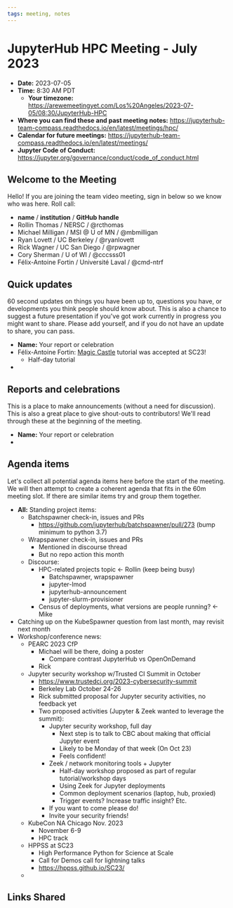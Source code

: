```yaml
---
tags: meeting, notes
---
```


# JupyterHub HPC Meeting - July 2023

- **Date:** 2023-07-05
- **Time:** 8:30 AM PDT
  - **Your timezone:** https://arewemeetingyet.com/Los%20Angeles/2023-07-05/08:30/JupyterHub-HPC
- **Where you can find these and past meeting notes:** https://jupyterhub-team-compass.readthedocs.io/en/latest/meetings/hpc/ 
- **Calendar for future meetings:** https://jupyterhub-team-compass.readthedocs.io/en/latest/meetings/
- **Jupyter Code of Conduct:** https://jupyter.org/governance/conduct/code_of_conduct.html

## Welcome to the Meeting

Hello! If you are joining the team video meeting, sign in below so we know who was here. Roll call:

- **name** / **institution** / **GitHub handle**
- Rollin Thomas / NERSC / @rcthomas
- Michael Milligan / MSI @ U of MN / @mbmilligan
- Ryan Lovett / UC Berkeley / @ryanlovett
- Rick Wagner / UC San Diego / @rpwagner
- Cory Sherman / U of WI / @cccsss01
- Félix-Antoine Fortin / Université Laval / @cmd-ntrf

## Quick updates

60 second updates on things you have been up to, questions you have, or developments you think people should know about. This is also a chance to suggest a future presentation if you've got work currently in progress you might want to share. Please add yourself, and if you do not have an update to share, you can pass.

- **Name:** Your report or celebration
- Félix-Antoine Fortin: [Magic Castle](https://github.com/computeCanada/magic_castle) tutorial was accepted at SC23!
    - Half-day tutorial
- 

## Reports and celebrations

This is a place to make announcements (without a need for discussion). This is also a great place to give shout-outs to contributors! We'll read through these at the beginning of the meeting.

- **Name:** Your report or celebration
- 

## Agenda items

Let's collect all potential agenda items here before the start of the meeting. We will then attempt to create a coherent agenda that fits in the 60m meeting slot. If there are similar items try and group them together.

- **All:** Standing project items:
    - Batchspawner check-in, issues and PRs
        - https://github.com/jupyterhub/batchspawner/pull/273 (bump minimum to python 3.7) 
    - Wrapspawner check-in, issues and PRs
        - Mentioned in discourse thread
        - But no repo action this month
    - Discourse:
        - HPC-related projects topic <- Rollin (keep being busy)
            - Batchspawner, wrapspawner
            - jupyter-lmod
            - jupyterhub-announcement
            - jupyter-slurm-provisioner
        - Census of deployments, what versions are people running? <- Mike
- Catching up on the KubeSpawner question from last month, may revisit next month
- Workshop/conference news:
    - PEARC 2023 CfP 
        - Michael will be there, doing a poster
            - Compare contrast JupyterHub vs OpenOnDemand
        - Rick
    - Jupyter security workshop w/Trusted CI Summit in October
        - https://www.trustedci.org/2023-cybersecurity-summit
        - Berkeley Lab October 24-26
        - Rick submitted proposal for Jupyter security activities, no feedback yet
        - Two proposed activities (Jupyter & Zeek wanted to leverage the summit):
            - Jupyter security workshop, full day
                - Next step is to talk to CBC about making that official Jupyter event
                - Likely to be Monday of that week (On Oct 23)
                - Feels confident!
            - Zeek / network monitoring tools + Jupyter
                - Half-day workshop proposed as part of regular tutorial/workshop days
                - Using Zeek for Jupyter deployments
                - Common deployment scenarios (laptop, hub, proxied)
                - Trigger events?  Increase traffic insight?  Etc.
            - If you want to come please do!
            - Invite your security friends!
    - KubeCon NA Chicago Nov. 2023
        - November 6-9
        - HPC track
    - HPPSS at SC23
        - High Performance Python for Science at Scale
        - Call for Demos call for lightning talks
        - https://hppss.github.io/SC23/
    - 

## Links Shared
